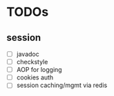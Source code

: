 # TODOs

## session

- [ ] javadoc
- [ ] checkstyle
- [ ] AOP for logging
- [ ] cookies auth
- [ ] session caching/mgmt via redis
